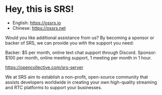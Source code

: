 # Hey, this is SRS!

* English: https://ossrs.io
* Chinese: https://ossrs.net

Would you like additional assistance from us? By becoming a sponsor or backer of SRS, we can provide you with the support you need:

Backer: $5 per month, online text chat support through Discord.
Sponsor: $100 per month, online meeting support, 1 meeting per month in 1 hour.

https://opencollective.com/srs-server

We at SRS aim to establish a non-profit, open-source community that assists developers worldwide in creating your own high-quality streaming and RTC platforms to support your businesses.
